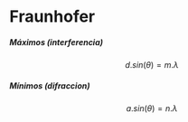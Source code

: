 # Fraunhofer
##### Máximos (interferencia)
$$d .sin(\theta) = m.\lambda$$
##### Mínimos (difraccion)
$$a .sin(\theta) = n .\lambda$$
